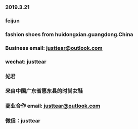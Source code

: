 ### 2019.3.21 ###

### feijun ###
### fashion shoes from huidongxian.guangdong.China ###
### Business email: justtear@outlook.com ###
### wechat: justtear ###

### 妃君 ###
### 来自中国广东省惠东县的时尚女鞋 ###
### 商业合作 email: justtear@outlook.com ###
### 微信：justtear ###

